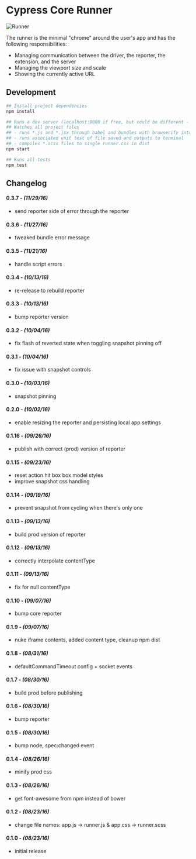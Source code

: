 # Cypress Core Runner

![Runner](https://cloud.githubusercontent.com/assets/1157043/17947042/e9352ae2-6a18-11e6-85af-3670c7cfba03.png)

The runner is the minimal "chrome" around the user's app and has the following responsibilities:

- Managing communication between the driver, the reporter, the extension, and the server
- Managing the viewport size and scale
- Showing the currently active URL

## Development

```bash
## Install project dependencies
npm install
```

```bash
## Runs a dev server (localhost:8000 if free, but could be different - check the output in the console)
## Watches all project files
## - runs *.js and *.jsx through babel and bundles with browserify into single runner.js in dist
## - runs associated unit test of file saved and outputs to terminal
## - compiles *.scss files to single runner.css in dist
npm start
```

```bash
## Runs all tests
npm test
```

## Changelog

#### 0.3.7 - *(11/29/16)*
- send reporter side of error through the reporter

#### 0.3.6 - *(11/27/16)*
- tweaked bundle error message

#### 0.3.5 - *(11/21/16)*
- handle script errors

#### 0.3.4 - *(10/13/16)*
- re-release to rebuild reporter

#### 0.3.3 - *(10/13/16)*
- bump reporter version

#### 0.3.2 - *(10/04/16)*
- fix flash of reverted state when toggling snapshot pinning off

#### 0.3.1 - *(10/04/16)*
- fix issue with snapshot controls

#### 0.3.0 - *(10/03/16)*
- snapshot pinning

#### 0.2.0 - *(10/02/16)*
- enable resizing the reporter and persisting local app settings

#### 0.1.16 - *(09/26/16)*
- publish with correct (prod) version of reporter

#### 0.1.15 - *(09/23/16)*
- reset action hit box box model styles
- improve snapshot css handling

#### 0.1.14 - *(09/19/16)*
- prevent snapshot from cycling when there's only one

#### 0.1.13 - *(09/13/16)*
- build prod version of reporter

#### 0.1.12 - *(09/13/16)*
- correctly interpolate contentType

#### 0.1.11 - *(09/13/16)*
- fix for null contentType

#### 0.1.10 - *(09/07/16)*
- bump core reporter

#### 0.1.9 - *(09/07/16)*
- nuke iframe contents, added content type, cleanup npm dist

#### 0.1.8 - *(08/31/16)*
- defaultCommandTimeout config + socket events

#### 0.1.7 - *(08/30/16)*
- build prod before publishing

#### 0.1.6 - *(08/30/16)*
- bump reporter

#### 0.1.5 - *(08/30/16)*
- bump node, spec:changed event

#### 0.1.4 - *(08/26/16)*
- minify prod css

#### 0.1.3 - *(08/26/16)*
- get font-awesome from npm instead of bower

#### 0.1.2 - *(08/23/16)*
- change file names: app.js -> runner.js & app.css -> runner.scss

#### 0.1.0 - *(08/23/16)*
- initial release
